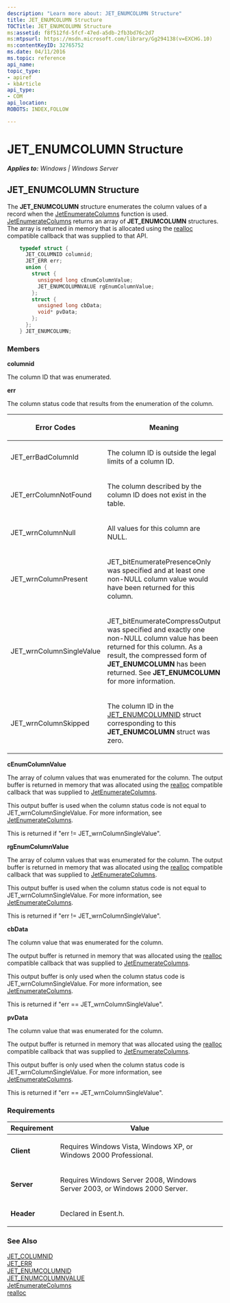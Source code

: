 ```yaml
---
description: "Learn more about: JET_ENUMCOLUMN Structure"
title: JET_ENUMCOLUMN Structure
TOCTitle: JET_ENUMCOLUMN Structure
ms:assetid: f8f512fd-5fcf-47ed-a5db-2fb3bd76c2d7
ms:mtpsurl: https://msdn.microsoft.com/library/Gg294138(v=EXCHG.10)
ms:contentKeyID: 32765752
ms.date: 04/11/2016
ms.topic: reference
api_name: 
topic_type: 
- apiref
- kbArticle
api_type: 
- COM
api_location: 
ROBOTS: INDEX,FOLLOW

---
```


# JET_ENUMCOLUMN Structure


_**Applies to:** Windows | Windows Server_

## JET_ENUMCOLUMN Structure

The **JET_ENUMCOLUMN** structure enumerates the column values of a record when the [JetEnumerateColumns](./jetenumeratecolumns-function.md) function is used. [JetEnumerateColumns](./jetenumeratecolumns-function.md) returns an array of **JET_ENUMCOLUMN** structures. The array is returned in memory that is allocated using the [realloc](/cpp/c-runtime-library/reference/realloc?view=vs-2019) compatible callback that was supplied to that API.

```cpp
    typedef struct {
      JET_COLUMNID columnid;
      JET_ERR err;
      union {
        struct {
          unsigned long cEnumColumnValue;
          JET_ENUMCOLUMNVALUE rgEnumColumnValue;
        };
        struct {
          unsigned long cbData;
          void* pvData;
        };
      };
    } JET_ENUMCOLUMN;
```

### Members

**columnid**

The column ID that was enumerated.

**err**

The column status code that results from the enumeration of the column.


| <p>Error Codes</p> | <p>Meaning</p> | 
|--------------------|----------------|
| <p>JET_errBadColumnId</p> | <p>The column ID is outside the legal limits of a column ID.</p> | 
| <p>JET_errColumnNotFound</p> | <p>The column described by the column ID does not exist in the table.</p> | 
| <p>JET_wrnColumnNull</p> | <p>All values for this column are NULL.</p> | 
| <p>JET_wrnColumnPresent</p> | <p>JET_bitEnumeratePresenceOnly was specified and at least one non-NULL column value would have been returned for this column.</p> | 
| <p>JET_wrnColumnSingleValue</p> | <p>JET_bitEnumerateCompressOutput was specified and exactly one non-NULL column value has been returned for this column. As a result, the compressed form of <strong>JET_ENUMCOLUMN</strong> has been returned. See <strong>JET_ENUMCOLUMN</strong> for more information.</p> | 
| <p>JET_wrnColumnSkipped</p> | <p>The column ID in the <a href="gg269251(v=exchg.10).md">JET_ENUMCOLUMNID</a> struct corresponding to this <strong>JET_ENUMCOLUMN</strong> struct was zero.</p> | 



**cEnumColumnValue**

The array of column values that was enumerated for the column. The output buffer is returned in memory that was allocated using the [realloc](/cpp/c-runtime-library/reference/realloc?view=vs-2019) compatible callback that was supplied to [JetEnumerateColumns](./jetenumeratecolumns-function.md).

This output buffer is used when the column status code is not equal to JET_wrnColumnSingleValue. For more information, see [JetEnumerateColumns](./jetenumeratecolumns-function.md).

This is returned if "err \!= JET_wrnColumnSingleValue".

**rgEnumColumnValue**

The array of column values that was enumerated for the column. The output buffer is returned in memory that was allocated using the [realloc](/cpp/c-runtime-library/reference/realloc?view=vs-2019) compatible callback that was supplied to [JetEnumerateColumns](./jetenumeratecolumns-function.md).

This output buffer is used when the column status code is not equal to JET_wrnColumnSingleValue. For more information, see [JetEnumerateColumns](./jetenumeratecolumns-function.md).

This is returned if "err \!= JET_wrnColumnSingleValue".

**cbData**

The column value that was enumerated for the column.

The output buffer is returned in memory that was allocated using the [realloc](/cpp/c-runtime-library/reference/realloc?view=vs-2019) compatible callback that was supplied to [JetEnumerateColumns](./jetenumeratecolumns-function.md).

This output buffer is only used when the column status code is JET_wrnColumnSingleValue. For more information, see [JetEnumerateColumns](./jetenumeratecolumns-function.md).

This is returned if "err == JET_wrnColumnSingleValue".

**pvData**

The column value that was enumerated for the column.

The output buffer is returned in memory that was allocated using the [realloc](/cpp/c-runtime-library/reference/realloc?view=vs-2019) compatible callback that was supplied to [JetEnumerateColumns](./jetenumeratecolumns-function.md).

This output buffer is only used when the column status code is JET_wrnColumnSingleValue. For more information, see [JetEnumerateColumns](./jetenumeratecolumns-function.md).

This is returned if "err == JET_wrnColumnSingleValue".

### Requirements


| Requirement | Value |
|------------|----------|
| <p><strong>Client</strong></p> | <p>Requires Windows Vista, Windows XP, or Windows 2000 Professional.</p> | 
| <p><strong>Server</strong></p> | <p>Requires Windows Server 2008, Windows Server 2003, or Windows 2000 Server.</p> | 
| <p><strong>Header</strong></p> | <p>Declared in Esent.h.</p> | 



### See Also

[JET_COLUMNID](./jet-columnid.md)  
[JET_ERR](./jet-err.md)  
[JET_ENUMCOLUMNID](./jet-enumcolumnid-structure.md)  
[JET_ENUMCOLUMNVALUE](./jet-enumcolumnvalue-structure.md)  
[JetEnumerateColumns](./jetenumeratecolumns-function.md)  
[realloc](/cpp/c-runtime-library/reference/realloc?view=vs-2019)
